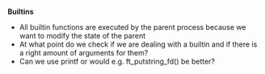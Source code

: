 **Builtins**
- All built­in functions are executed by the parent process because we want to modify the state of the parent
- At what point do we check if we are dealing with a builtin and if there is a right amount of arguments for them?
- Can we use printf or would e.g. ft_putstring_fd() be better?
